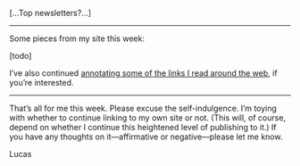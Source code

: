 [...Top newsletters?...]

***

Some pieces from my site this week:

[todo]

I’ve also continued [annotating some of the links I read around the web](https://lucascherkewski.com/links/), if you’re interested.

***

That’s all for me this week. Please excuse the self-indulgence. I’m toying with whether to continue linking to my own site or not. (This will, of course, depend on whether I continue this heightened level of publishing to it.) If you have any thoughts on it—affirmative or negative—please let me know.

Lucas
